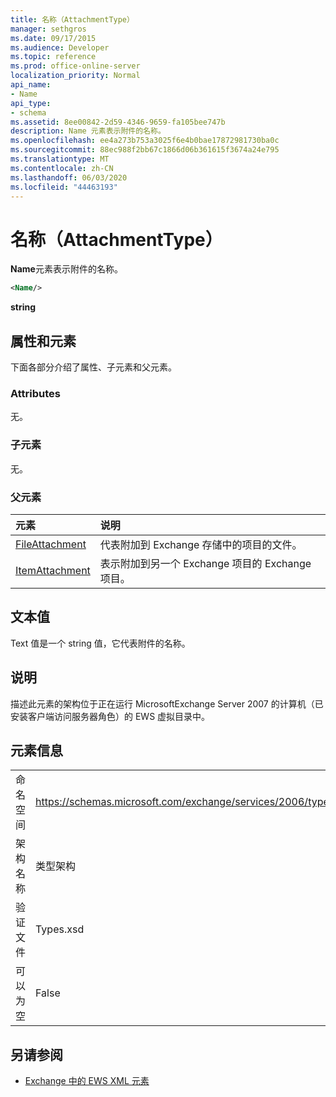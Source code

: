```yaml
---
title: 名称（AttachmentType）
manager: sethgros
ms.date: 09/17/2015
ms.audience: Developer
ms.topic: reference
ms.prod: office-online-server
localization_priority: Normal
api_name:
- Name
api_type:
- schema
ms.assetid: 8ee00842-2d59-4346-9659-fa105bee747b
description: Name 元素表示附件的名称。
ms.openlocfilehash: ee4a273b753a3025f6e4b0bae17872981730ba0c
ms.sourcegitcommit: 88ec988f2bb67c1866d06b361615f3674a24e795
ms.translationtype: MT
ms.contentlocale: zh-CN
ms.lasthandoff: 06/03/2020
ms.locfileid: "44463193"
---
```

# <a name="name-attachmenttype"></a>名称（AttachmentType）

**Name**元素表示附件的名称。 
  
```xml
<Name/>
```

**string**

## <a name="attributes-and-elements"></a>属性和元素

下面各部分介绍了属性、子元素和父元素。
  
### <a name="attributes"></a>Attributes

无。
  
### <a name="child-elements"></a>子元素

无。
  
### <a name="parent-elements"></a>父元素

|**元素**|**说明**|
|:-----|:-----|
|[FileAttachment](fileattachment.md) <br/> |代表附加到 Exchange 存储中的项目的文件。  <br/> |
|[ItemAttachment](itemattachment.md) <br/> |表示附加到另一个 Exchange 项目的 Exchange 项目。  <br/> |
   
## <a name="text-value"></a>文本值

Text 值是一个 string 值，它代表附件的名称。
  
## <a name="remarks"></a>说明

描述此元素的架构位于正在运行 MicrosoftExchange Server 2007 的计算机（已安装客户端访问服务器角色）的 EWS 虚拟目录中。
  
## <a name="element-information"></a>元素信息

|||
|:-----|:-----|
|命名空间  <br/> |https://schemas.microsoft.com/exchange/services/2006/types  <br/> |
|架构名称  <br/> |类型架构  <br/> |
|验证文件  <br/> |Types.xsd  <br/> |
|可以为空  <br/> |False  <br/> |
   
## <a name="see-also"></a>另请参阅

- [Exchange 中的 EWS XML 元素](ews-xml-elements-in-exchange.md)

